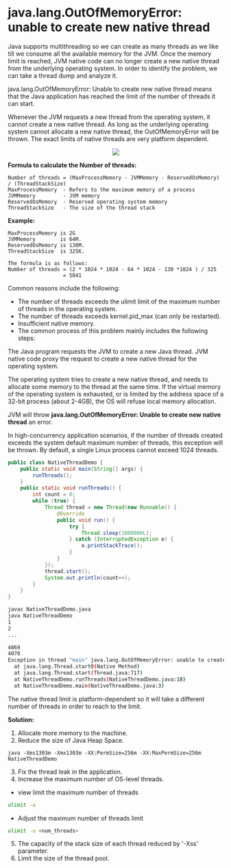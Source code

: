 # java.lang.OutOfMemoryError: unable to create new native thread

Java supports multithreading so we can create as many threads as we like till we consume all the available memory for the JVM. Once the memory limit is reached, JVM native code can no longer create a new native thread from the underlying operating system. In order to identify the problem, we can take a thread dump and analyze it.

java.lang.OutOfMemoryError: Unable to create new native thread means that the Java application has reached the limit of the number of threads it can start.

Whenever the JVM requests a new thread from the operating system, it cannot create a new native thread. As long as the underlying operating system cannot allocate a new native thread, the OutOfMemoryError will be thrown. The exact limits of native threads are very platform dependent.

<p align='center'>
  <img src='https://github.com/rangareddy/ranga-java-oom/blob/main/images/OOM_Native_Thread.png'>
</p>

**Formula to calculate the Number of threads:**
```
Number of threads = (MaxProcessMemory - JVMMemory - ReservedOsMemory) / (ThreadStackSize) 
MaxProcessMemory  - Refers to the maximum memory of a process
JVMMemory         - JVM memory
ReservedOsMemory  - Reserved operating system memory
ThreadStackSize   - The size of the thread stack
```
**Example:**
```
MaxProcessMemory is 2G
JVMMemory        is 64M.
ReservedOsMemory is 130M.
ThreadStackSize  is 325K. 

The formula is as follows:
Number of threads = (2 * 1024 * 1024 - 64 * 1024 - 130 *1024 ) / 325 
                  = 5841
```

Common reasons include the following:
* The number of threads exceeds the ulimit limit of the maximum number of threads in the operating system.
* The number of threads exceeds kernel.pid_max (can only be restarted).
* Insufficient native memory.
* The common process of this problem mainly includes the following steps:

The Java program requests the JVM to create a new Java thread. JVM native code proxy the request to create a new native thread for the operating system.

The operating system tries to create a new native thread, and needs to allocate some memory to the thread at the same time.
If the virtual memory of the operating system is exhausted, or is limited by the address space of a 32-bit process (about 2-4GB), the OS will refuse local memory allocation.

JVM will throw **java.lang.OutOfMemoryError: Unable to create new native thread** an error.

In high-concurrency application scenarios, if the number of threads created exceeds the system default maximum number of threads, this exception will be thrown. By default, a single Linux process cannot exceed 1024 threads.

```java
public class NativeThreadDemo {
    public static void main(String[] args) {
        runThreads();
    }
    public static void runThreads() {
        int count = 0;
        while (true) {
            Thread thread = new Thread(new Runnable() {
                @Override
                public void run() {
                    try {
                        Thread.sleep(1000000L);
                    } catch (InterruptedException e) {
                        e.printStackTrace();
                    }
                }
            });
            thread.start();
            System.out.println(count++);
        }
    }
}
```

```sh
javac NativeThreadDemo.java
java NativeThreadDemo
1
2
...

4069
4070
Exception in thread "main" java.lang.OutOfMemoryError: unable to create new native thread
  at java.lang.Thread.start0(Native Method)
  at java.lang.Thread.start(Thread.java:717)
  at NativeThreadDemo.runThreads(NativeThreadDemo.java:18)
  at NativeThreadDemo.main(NativeThreadDemo.java:3)
```
The native thread limit is platform-dependent so it will take a different number of threads in order to reach to the limit.

**Solution:**
1. Allocate more memory to the machine.
2. Reduce the size of Java Heap Space.
```
java -Xms1303m -Xmx1303m -XX:PermSize=256m -XX:MaxPermSize=256m NativeThreadDemo
```
3. Fix the thread leak in the application.
4. Increase the maximum number of OS-level threads.
* view limit the maximum number of threads
```sh
ulimit -a
```
* Adjust the maximum number of threads limit
```sh
ulimit -u <num_threads>
```
5. The capacity of the stack size of each thread reduced by '-Xss' parameter.
6. Limit the size of the thread pool.
